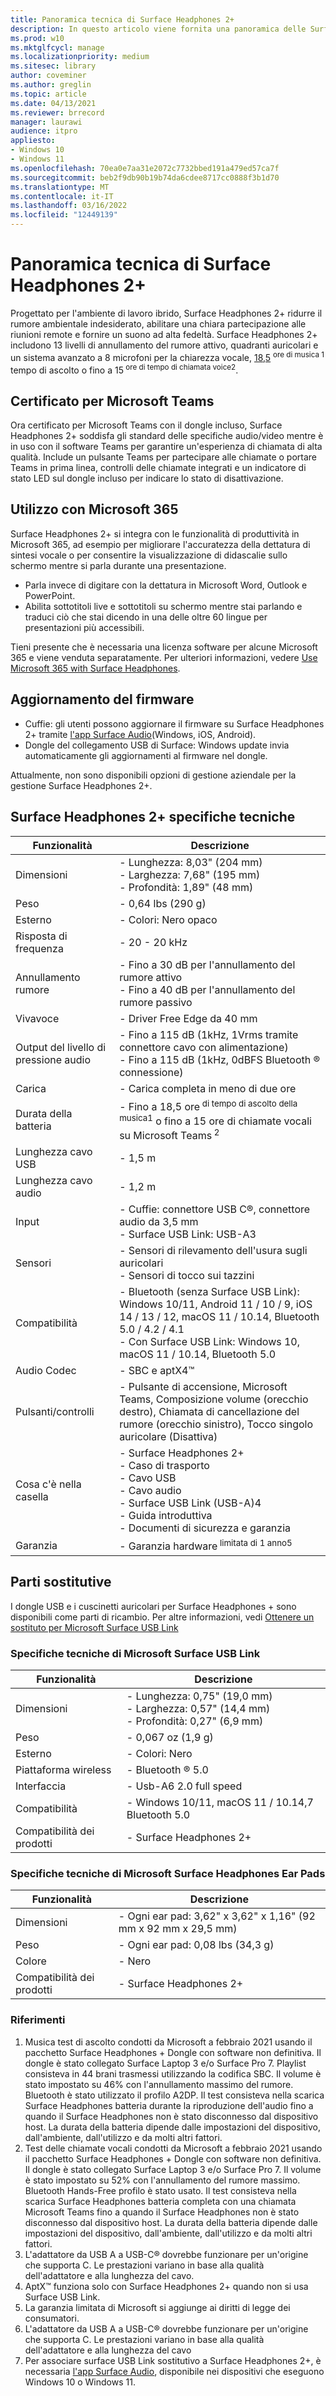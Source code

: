```yaml
---
title: Panoramica tecnica di Surface Headphones 2+
description: In questo articolo viene fornita una panoramica delle Surface Headphones 2+ per le aziende
ms.prod: w10
ms.mktglfcycl: manage
ms.localizationpriority: medium
ms.sitesec: library
author: coveminer
ms.author: greglin
ms.topic: article
ms.date: 04/13/2021
ms.reviewer: brrecord
manager: laurawi
audience: itpro
appliesto:
- Windows 10
- Windows 11
ms.openlocfilehash: 70ea0e7aa31e2072c7732bbed191a479ed57ca7f
ms.sourcegitcommit: beb2f9db90b19b74da6cdee8717cc0888f3b1d70
ms.translationtype: MT
ms.contentlocale: it-IT
ms.lasthandoff: 03/16/2022
ms.locfileid: "12449139"
---
```

# <a name="surface-headphones-2-tech-overview"></a>Panoramica tecnica di Surface Headphones 2+

Progettato per l'ambiente di lavoro ibrido, Surface Headphones 2+ ridurre il rumore ambientale indesiderato, abilitare una chiara partecipazione alle riunioni remote e fornire un suono ad alta fedeltà. Surface Headphones 2+ includono 13 livelli di annullamento del rumore attivo, quadranti auricolari e un sistema avanzato a 8 microfoni per la chiarezza vocale, [18,5](https://www.microsoft.com/en-us/surface/business/surface-headphones-2-plus) <sup>ore di musica 1</sup> tempo di ascolto o fino a 15<sup> ore di tempo di chiamata voice2</sup>. 
 
## <a name="certified-for-microsoft-teams"></a>Certificato per Microsoft Teams

Ora certificato per Microsoft Teams con il dongle incluso, Surface Headphones 2+ soddisfa gli standard delle specifiche audio/video mentre è in uso con il software Teams per garantire un'esperienza di chiamata di alta qualità. Include un pulsante Teams per partecipare alle chiamate o portare Teams in prima linea, controlli delle chiamate integrati e un indicatore di stato LED sul dongle incluso per indicare lo stato di disattivazione.
 
## <a name="using-with-microsoft-365"></a>Utilizzo con Microsoft 365

Surface Headphones 2+ si integra con le funzionalità di produttività in Microsoft 365, ad esempio per migliorare l'accuratezza della dettatura di sintesi vocale o per consentire la visualizzazione di didascalie sullo schermo mentre si parla durante una presentazione.

- Parla invece di digitare con la dettatura in Microsoft Word, Outlook e PowerPoint.
- Abilita sottotitoli live e sottotitoli su schermo mentre stai parlando e traduci ciò che stai dicendo in una delle oltre 60 lingue per presentazioni più accessibili. 

Tieni presente che è necessaria una licenza software per alcune Microsoft 365 e viene venduta separatamente. Per ulteriori informazioni, vedere [Use Microsoft 365 with Surface Headphones](https://support.microsoft.com/surface/use-microsoft-365-with-surface-headphones-917d98c2-7495-a6cf-97f8-e1b594e8ce7c).
 
## <a name="updating-firmware"></a>Aggiornamento del firmware

- Cuffie: gli utenti possono aggiornare il firmware su Surface Headphones 2+ tramite [l'app Surface Audio](https://www.microsoft.com/p/surface-audio/9nxjnfwnvm8d?)(Windows, iOS, Android).
- Dongle del collegamento USB di Surface: Windows update invia automaticamente gli aggiornamenti al firmware nel dongle.

Attualmente, non sono disponibili opzioni di gestione aziendale per la gestione Surface Headphones 2+.

## <a name="surface-headphones-2-tech-specs"></a>Surface Headphones 2+ specifiche tecniche

| Funzionalità                     | Descrizione                                                                                                                                                                                                     |
| --------------------------- | --------------------------------------------------------------------------------------------------------------------------------------------------------------------------------------------------------------- |
| Dimensioni                  | - Lunghezza: 8,03" (204 mm) <br>- Larghezza: 7,68" (195 mm) <br>- Profondità: 1,89" (48 mm)                                                                                                                                 |
| Peso                      | - 0,64 lbs (290 g)                                                                                                                                                                                              |
| Esterno                    | - Colori: Nero opaco                                                                                                                                                                                           |
| Risposta di frequenza          | - 20 - 20 kHz                                                                                                                                                                                                    |
| Annullamento rumore          | - Fino a 30 dB per l'annullamento del rumore attivo<br>- Fino a 40 dB per l'annullamento del rumore passivo                                                                                                                     |
| Vivavoce                     | - Driver Free Edge da 40 mm                                                                                                                                                                                        |
| Output del livello di pressione audio | - Fino a 115 dB (1kHz, 1Vrms tramite connettore cavo con alimentazione)<br>- Fino a 115 dB (1kHz, 0dBFS Bluetooth ® connessione)                                                                                       |
| Carica                    | - Carica completa in meno di due ore                                                                                                                                                                            |
| Durata della batteria                | - Fino a 18,5 ore<sup> di tempo di ascolto della musica1</sup> o fino a 15 ore di chiamate vocali su Microsoft Teams<sup> 2</sup>                                                                                                |
| Lunghezza cavo USB             | - 1,5 m                                                                                                                                                                                                         |
| Lunghezza cavo audio          | - 1,2 m                                                                                                                                                                                                         |
| Input                      | - Cuffie: connettore USB C®, connettore audio da 3,5 mm<br>- Surface USB Link: USB-A3<sup></sup>                                                                                                                     |
| Sensori                     | - Sensori di rilevamento dell'usura sugli auricolari<br>- Sensori di tocco sui tazzini                                                                                                                                               |
| Compatibilità               | - Bluetooth (senza Surface USB Link): Windows 10/11, Android 11 / 10 / 9, iOS 14 / 13 / 12, macOS 11 / 10.14, Bluetooth 5.0 / 4.2 / 4.1<br>- Con Surface USB Link: Windows 10, macOS 11 / 10.14, Bluetooth 5.0 |
| Audio Codec       | - SBC e aptX4™<sup></sup>                                                                                                                                             |
| Pulsanti/controlli  | - Pulsante di accensione, Microsoft Teams, Composizione volume (orecchio destro), Chiamata di cancellazione del rumore (orecchio sinistro), Tocco singolo auricolare (Disattiva)                                       |
| Cosa c'è nella casella | - Surface Headphones 2+<br>- Caso di trasporto<br>- Cavo USB<br>- Cavo audio<br>- Surface USB Link (USB-A)4<br>- Guida introduttiva<br>- Documenti di sicurezza e garanzia |
| Garanzia          | - Garanzia hardware<sup> limitata di 1 anno5</sup>                                                                                                                          |

## <a name="replacement-parts"></a>Parti sostitutive

I dongle USB e i cuscinetti auricolari per Surface Headphones + sono disponibili come parti di ricambio. Per altre informazioni, vedi [Ottenere un sostituto per Microsoft Surface USB Link](https://support.microsoft.com/surface/get-a-replacement-for-microsoft-surface-usb-link-e862e6c6-0945-494f-bb4d-2e731f3b4724)
 
### <a name="microsoft-surface-usb-link-tech-specs"></a>Specifiche tecniche di Microsoft Surface USB Link

| Funzionalità               | Descrizione                                                                        |
| --------------------- | ---------------------------------------------------------------------------------- |
| Dimensioni            | - Lunghezza: 0,75" (19,0 mm) <br>- Larghezza: 0,57" (14,4 mm) <br>- Profondità: 0,27" (6,9 mm) |
| Peso                | - 0,067 oz (1,9 g)                                                                 |
| Esterno              | - Colori: Nero                                                                    |
| Piattaforma wireless     | - Bluetooth ® 5.0                                                                   |
| Interfaccia             | - Usb-A6<sup></sup> 2.0 full speed                                                     |
| Compatibilità         | - Windows 10/11, macOS 11 / 10.14,7<sup></sup> Bluetooth 5.0                              |
| Compatibilità dei prodotti | - Surface Headphones 2+                                                            |

### <a name="microsoft-surface-headphones-ear-pads-tech-specs"></a>Specifiche tecniche di Microsoft Surface Headphones Ear Pads

| Funzionalità               | Descrizione                                                  |
| --------------------- | ------------------------------------------------------------ |
| Dimensioni            | - Ogni ear pad: 3,62" x 3,62" x 1,16" (92 mm x 92 mm x 29,5 mm) |
| Peso                | - Ogni ear pad: 0,08 lbs (34,3 g)                            |
| Colore                 | - Nero                                                      |
| Compatibilità dei prodotti | - Surface Headphones 2+                                      |

### <a name="references"></a>Riferimenti

1. Musica test di ascolto condotti da Microsoft a febbraio 2021 usando il pacchetto Surface Headphones + Dongle con software non definitiva. Il dongle è stato collegato Surface Laptop 3 e/o Surface Pro 7. Playlist consisteva in 44 brani trasmessi utilizzando la codifica SBC. Il volume è stato impostato su 46% con l'annullamento massimo del rumore. Bluetooth è stato utilizzato il profilo A2DP. Il test consisteva nella scarica Surface Headphones batteria durante la riproduzione dell'audio fino a quando il Surface Headphones non è stato disconnesso dal dispositivo host. La durata della batteria dipende dalle impostazioni del dispositivo, dall'ambiente, dall'utilizzo e da molti altri fattori.
2. Test delle chiamate vocali condotti da Microsoft a febbraio 2021 usando il pacchetto Surface Headphones + Dongle con software non definitiva. Il dongle è stato collegato Surface Laptop 3 e/o Surface Pro 7. Il volume è stato impostato su 52% con l'annullamento del rumore massimo. Bluetooth Hands-Free profilo è stato usato. Il test consisteva nella scarica Surface Headphones batteria completa con una chiamata Microsoft Teams fino a quando il Surface Headphones non è stato disconnesso dal dispositivo host. La durata della batteria dipende dalle impostazioni del dispositivo, dall'ambiente, dall'utilizzo e da molti altri fattori.
3. L'adattatore da USB A a USB-C® dovrebbe funzionare per un'origine che supporta C. Le prestazioni variano in base alla qualità dell'adattatore e alla lunghezza del cavo.
4. AptX™ funziona solo con Surface Headphones 2+ quando non si usa Surface USB Link.
5. La garanzia limitata di Microsoft si aggiunge ai diritti di legge dei consumatori.
6. L'adattatore da USB A a USB-C® dovrebbe funzionare per un'origine che supporta C. Le prestazioni variano in base alla qualità dell'adattatore e alla lunghezza del cavo
7. Per associare surface USB Link sostitutivo a Surface Headphones 2+, è necessaria [l'app Surface Audio](https://www.microsoft.com/p/surface-audio/9nxjnfwnvm8d?), disponibile nei dispositivi che eseguono Windows 10 o Windows 11. 
